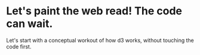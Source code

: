 # Let's paint the web read! The code can wait.

Let's start with a conceptual workout of how d3 works, without touching the code first. 
